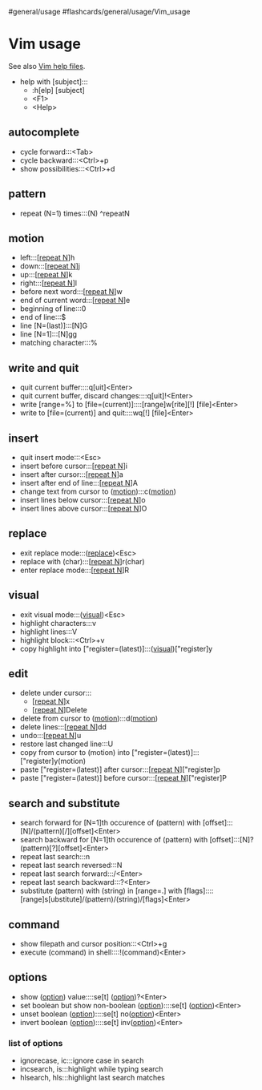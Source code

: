 #general/usage #flashcards/general/usage/Vim_usage

# Vim usage

See also [Vim help files](https://vimhelp.org/).

- help with \[subject\]:::<ul><li>:h[elp] [subject]</li><li>&lt;F1&gt;</li><li>&lt;Help&gt;</li></ul> <!--SR:!2023-05-06,74,313!2023-05-10,78,313-->

## autocomplete
- cycle forward:::\<Tab\> <!--SR:!2023-05-17,85,328!2023-10-19,185,308-->
- cycle backward:::\<Ctrl\>+p <!--SR:!2023-10-22,189,308!2023-06-25,105,288-->
- show possibilities:::\<Ctrl\>+d <!--SR:!2023-04-25,15,173!2023-04-23,23,268-->

## pattern
- repeat (N=1) times:::(N) ^repeatN <!--SR:!2023-07-22,128,313!2023-05-15,83,328-->

## motion
- left:::\[[repeat N](#^repeatN)\]h <!--SR:!2023-05-15,83,328!2023-08-26,143,288-->
- down:::\[[repeat N](#^repeatN)\]j <!--SR:!2023-05-12,80,313!2023-10-15,182,308-->
- up:::\[[repeat N](#^repeatN)\]k <!--SR:!2023-07-16,111,270!2023-06-24,105,287-->
- right:::\[[repeat N](#^repeatN)\]l <!--SR:!2023-05-16,84,328!2023-05-16,84,328-->
- before next word:::\[[repeat N](#^repeatN)\]w <!--SR:!2023-05-14,65,253!2023-07-25,117,288-->
- end of current word:::\[[repeat N](#^repeatN)\]e <!--SR:!2023-05-10,78,313!2023-05-11,79,313-->
- beginning of line:::0 <!--SR:!2023-05-09,77,310!2023-05-11,79,313-->
- end of line:::$ <!--SR:!2023-05-08,76,313!2023-05-10,78,313-->
- line \[N=(last)\]:::\[N\]G <!--SR:!2023-08-09,133,290!2023-05-12,80,313-->
- line \[N=1\]:::\[N\]gg <!--SR:!2023-05-06,74,313!2023-05-08,76,313-->
- matching character:::% <!--SR:!2023-07-23,118,273!2023-09-13,154,293-->

## write and quit
- quit current buffer::::q\[uit\]\<Enter\> <!--SR:!2023-05-05,73,313!2023-10-23,200,313-->
- quit current buffer, discard changes::::q\[uit\]!\<Enter\> <!--SR:!2023-05-06,74,313!2023-10-03,172,293-->
- write \[range=%\] to \[file=(current)\]::::\[range\]w\[rite\]\[!\] \[file\]\<Enter\> <!--SR:!2023-09-09,154,293!2023-05-14,82,328-->
- write to \[file=(current)\] and quit::::wq[!] \[file\]\<Enter\> <!--SR:!2023-05-07,75,313!2023-05-15,83,328-->

## insert
- quit insert mode:::\<Esc\> <!--SR:!2023-05-09,77,313!2023-05-08,76,313-->
- insert before cursor:::\[[repeat N](#^repeatN)\]i <!--SR:!2023-10-14,179,293!2023-05-17,85,328-->
- insert after cursor:::\[[repeat N](#^repeatN)\]a <!--SR:!2023-05-08,76,313!2023-10-20,186,308-->
- insert after end of line:::\[[repeat N](#^repeatN)\]A <!--SR:!2023-05-15,66,253!2023-05-09,77,313-->
- change text from cursor to ([motion](#motion)):::c([motion](#motion)) <!--SR:!2023-09-07,165,293!2023-09-19,162,293-->
- insert lines below cursor:::\[[repeat N](#^repeatN)\]o <!--SR:!2023-06-20,100,273!2023-06-25,99,293-->
- insert lines above cursor:::\[[repeat N](#^repeatN)\]O <!--SR:!2023-10-12,179,293!2023-09-27,167,293-->

## replace
- exit replace mode:::([replace](#replace))\<Esc\> <!--SR:!2023-05-06,74,313!2023-05-17,85,328-->
- replace with (char):::\[[repeat N](#^repeatN)\]r(char) <!--SR:!2023-07-17,113,273!2023-05-13,81,313-->
- enter replace mode:::\[[repeat N](#^repeatN)\]R <!--SR:!2023-09-26,167,293!2023-12-06,237,313-->

## visual
- exit visual mode:::([visual](#visual))\<Esc\> <!--SR:!2023-05-17,85,328!2023-05-16,84,328-->
- highlight characters:::v <!--SR:!2023-11-07,214,328!2023-10-23,188,308-->
- highlight lines:::V <!--SR:!2023-06-24,103,273!2023-06-22,61,268-->
- highlight block:::\<Ctrl\>+v <!--SR:!2023-05-30,76,253!2023-05-15,83,328-->
- copy highlight into \["register=(latest)\]:::([visual](#visual))\["register\]y <!--SR:!2023-07-14,107,273!2023-08-06,127,288-->

## edit
- delete under cursor:::<ul><li>\[[repeat N](#^repeatN)\]x</li><li>\[[repeat N](#^repeatN)\]Delete</li></ul> <!--SR:!2023-05-14,82,327!2023-10-10,179,308-->
- delete from cursor to ([motion](#motion)):::d([motion](#motion)) <!--SR:!2023-05-13,81,310!2023-05-13,81,313-->
- delete lines:::\[[repeat N](#^repeatN)\]dd <!--SR:!2023-05-11,79,313!2023-10-19,187,308-->
- undo:::\[[repeat N](#^repeatN)\]u <!--SR:!2023-06-20,95,293!2023-05-10,78,313-->
- restore last changed line:::U <!--SR:!2023-05-12,80,313!2023-10-22,199,308-->
- copy from cursor to (motion) into \["register=(latest)\]:::\["register\]y(motion) <!--SR:!2023-06-28,106,273!2023-05-16,84,328-->
- paste \["register=(latest)\] after cursor:::\[[repeat N](#^repeatN)\]\["register\]p <!--SR:!2023-10-17,185,307!2023-05-14,82,328-->
- paste \["register=(latest)\] before cursor:::\[[repeat N](#^repeatN)\]\["register\]P <!--SR:!2023-05-09,77,313!2023-10-17,183,307-->

## search and substitute
- search forward for \[N=1\]th occurence of (pattern) with \[offset\]:::\[N\]/(pattern)\[/\]\[offset\]\<Enter\> <!--SR:!2023-09-16,159,293!2023-06-18,98,273-->
- search backward for \[N=1\]th occurence of (pattern) with \[offset\]:::\[N\]?(pattern)\[?\]\[offset\]\<Enter\> <!--SR:!2023-05-04,39,230!2023-10-18,184,308-->
- repeat last search:::n <!--SR:!2023-05-13,81,313!2023-10-11,180,308-->
- repeat last search reversed:::N <!--SR:!2023-09-08,154,293!2023-06-29,98,268-->
- repeat last search forward:::/\<Enter\> <!--SR:!2023-07-04,94,273!2023-06-22,101,273-->
- repeat last search backward:::?\<Enter\> <!--SR:!2023-07-21,116,273!2023-06-07,84,268-->
- substitute (pattern) with (string) in \[range=.\] with \[flags\]::::\[range\]s\[ubstitute\]/(pattern)/(string)/\[flags\]\<Enter\> <!--SR:!2023-05-08,60,253!2023-05-05,73,313-->

## command
- show filepath and cursor position:::\<Ctrl\>+g <!--SR:!2023-07-02,95,268!2023-05-25,48,208-->
- execute (command) in shell::::!(command)\<Enter\> <!--SR:!2023-06-09,49,253!2023-05-07,75,313-->

## options
- show ([option](#list%20of%20options)) value::::se\[t\] ([option](#list%20of%20options))?\<Enter\> <!--SR:!2023-08-16,125,293!2023-05-17,85,327-->
- set boolean but show non-boolean ([option](#list%20of%20options))::::se\[t\] ([option](#list%20of%20options))\<Enter\> <!--SR:!2023-05-07,75,313!2023-06-26,66,268-->
- unset boolean ([option](#list%20of%20options))::::se\[t\] no([option](#list%20of%20options))\<Enter\> <!--SR:!2023-05-12,31,273!2023-05-12,80,313-->
- invert boolean ([option](#list%20of%20options))::::se\[t\] inv([option](#list%20of%20options))\<Enter\> <!--SR:!2023-05-05,73,313!2023-09-25,166,293-->

### list of options
- ignorecase, ic:::ignore case in search <!--SR:!2023-10-08,178,308!2023-10-21,188,308-->
- incsearch, is:::highlight while typing search <!--SR:!2023-09-15,159,293!2023-07-17,113,273-->
- hlsearch, hls:::highlight last search matches <!--SR:!2023-09-03,162,290!2023-10-16,184,308-->
